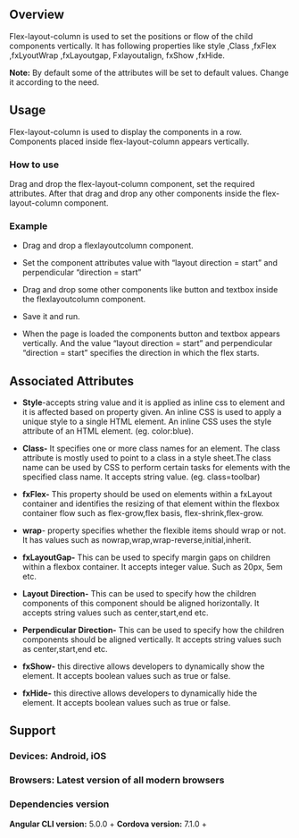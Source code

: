 
## Overview
Flex-layout-column is used to set the positions or flow of the child components vertically. It has following properties like style ,Class ,fxFlex ,fxLyoutWrap ,fxLayoutgap, Fxlayoutalign, fxShow ,fxHide.

**Note:** By default some of the attributes will be set to default values. Change it according to the need.

## Usage
Flex-layout-column is used to display the components in a row. Components placed inside flex-layout-column appears vertically.

### How to use
Drag and drop the flex-layout-column component, set the required attributes. After that drag and drop any other components inside the flex-layout-column component.

### Example 
- Drag and drop a flexlayoutcolumn component.

- Set the component attributes value with “layout direction = start” and perpendicular “direction = start”

- Drag and drop some other components like button and textbox inside the flexlayoutcolumn component.

- Save it and run.

- When the page is loaded the components button and textbox appears vertically. And the value “layout direction = start” and perpendicular “direction = start” specifies the direction in which the flex starts.
## Associated Attributes
- **Style**-accepts string value and it is applied as inline css to element and it is affected based on property given. An inline CSS is used to apply a unique style to a single HTML element. An inline CSS uses the style attribute of an HTML element.
(eg. color:blue).

- **Class-** It specifies one or more class names for an element. The class attribute is mostly used to point to a class in a style sheet.The class name can be used by CSS to perform certain tasks for elements with the specified class name. It accepts string value. (eg. class=toolbar)

- **fxFlex-** This property should be used on elements within a fxLayout container and identifies the resizing of that element within the flexbox container flow such as flex-grow,flex basis, flex-shrink,flex-grow.
- **wrap**- property specifies whether the flexible items should wrap or not. It has values such as nowrap,wrap,wrap-reverse,initial,inherit.
- **fxLayoutGap-** This can be used to specify margin gaps on children within a flexbox container. It accepts integer value. Such as 20px, 5em etc.
- **Layout Direction-** This can be used to specify how the children components of this component should be aligned horizontally. It accepts string values such as center,start,end etc.
- **Perpendicular  Direction-** This can be used to specify how the children components should be aligned vertically. It accepts string values such as center,start,end etc.
- **fxShow-** this directive allows developers to dynamically show the element. It accepts boolean values such as true or false.
- **fxHide-** this directive allows developers to dynamically hide the element. It accepts boolean values such as true or false.

## Support 
### Devices: Android, iOS
### Browsers:  Latest version of all modern browsers
### Dependencies version
 **Angular CLI version:** 5.0.0 + 
 **Cordova version:** 7.1.0 +



